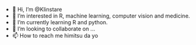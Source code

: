 - 👋 Hi, I’m @Klinstare
- 👀 I’m interested in R, machine learning, computer vision and medicine.
- 🌱 I’m currently learning R and python.
- 💞️ I’m looking to collaborate on ...
- 📫 How to reach me 
himitsu da yo

<!---
Klinstare/Klinstare is a ✨ special ✨ repository because its `README.md` (this file) appears on your GitHub profile.
You can click the Preview link to take a look at your changes.
--->
